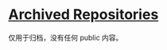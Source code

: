 # [Archived Repositories](https://github.com/orgs/crypto-bear-archive/repositories?sort=name)

仅用于归档，没有任何 public 内容。
